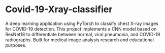 # Covid-19-Xray-classifier
A deep learning application using PyTorch to classify chest X-ray images for COVID-19 detection. This project implements a CNN model based on ResNet18 to differentiate between normal, viral pneumonia, and COVID-19 radiographs. Built for medical image analysis research and educational purposes.
